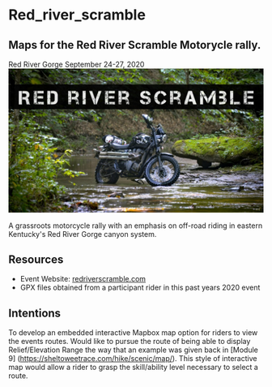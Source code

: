 # Red_river_scramble
## Maps for the Red River Scramble Motorycle rally.

Red River Gorge September 24-27, 2020
![Banner image for event](Graphics/banner.jpg)

A grassroots motorcycle rally with an emphasis on off-road riding in eastern Kentucky's Red River Gorge canyon system.

## Resources
* Event Website: [redriverscramble.com](https://redriverscramble.com)
* GPX files obtained from a participant rider in this past years 2020 event

## Intentions
To develop an embedded interactive Mapbox map option for riders to view the events routes.
Would like to pursue the route of being able to display Relief/Elevation Range the way that an example was given back in [Module 9] (https://sheltoweetrace.com/hike/scenic/map/). This style of interactive map would allow a rider to grasp the skill/ability level necessary to select a route.

